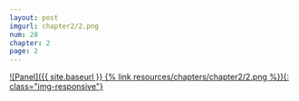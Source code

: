 ```yaml
---
layout: post
imgurl: chapter2/2.png
num: 28
chapter: 2
page: 2
---
```


[![Panel]({{ site.baseurl }} {% link resources/chapters/chapter2/2.png %}){: class="img-responsive"}]({{page.previous.url}}#panel)